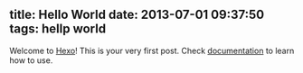 title: Hello World
date: 2013-07-01 09:37:50
tags: hellp world
---

Welcome to [Hexo](http://zespia.tw/hexo)! This is your very first post. Check [documentation](http://zespia.tw/hexo/docs) to learn how to use.